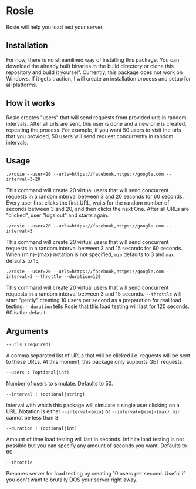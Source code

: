 # Rosie

Rosie will help you load test your server.

## Installation

For now, there is no streamlined way of installing this package. You can download the already
built binaries in the build directory or clone this repository and build it yourself. Currently,
this package does not work on Windows. If it gets traction, I will create an installation
process and setup for all platforms.

## How it works

Rosie creates "users" that will send requests from provided urls in random intervals. After all urls
are sent, this user is done and a new one is created, repeating the process. For example, if you 
want 50 users to visit the urls that you provided, 50 users will send request concurrently in random
intervals.

## Usage

```
./rosie --user=20 --urls=https://facebook,https://google.com --interval=3-20
```

This command will create 20 virtual users that will send concurrent requests in a random interval between 3 and 
20 seconds for 60 seconds. Every user first clicks the first URL, waits for the random number of seconds between
3 and 20, and then clicks the next One. After all URLs are "clicked", user "logs out" and starts again. 

```
./rosie --user=20 --urls=https://facebook,https://google.com --interval=3
```

This command will create 20 virtual users that will send concurrent requests in a random interval between 3 and
15 seconds for 60 seconds. When {min}-{max} notation is not specified, `min` defaults to 3 and `max` defaults to 15.

```
./rosie --user=20 --urls=https://facebook,https://google.com --interval=3 --throttle --duration=120
```

This command will create 20 virtual users that will send concurrent requests in a random interval between 3 and
15 seconds. ``--throttle`` will start "gently" creating 10 users per second as a preparation for real load testing. 
``--duration`` tells Rosie that this load testing will last for 120 seconds. 60 is the default. 

## Arguments

``--urls (required)``

A comma separated list of URLs that will be clicked i.e. requests will be sent to these URLs. At this 
moment, this package only supports GET requests.

``--users : (optional|int)`` 

Number of users to simulate. Defaults to 50.

``--interval : (optional|string)`` 

Interval with which this package will simulate a single user clicking on a URL. Notation is either ``--interval={min}``
or ``--interval={min}-{max}``. `min` cannot be less than 3.

``--duration : (optional|int)``

Amount of time load testing will last in seconds. Infinite load testing is not possible but you can specify any 
amount of seconds you want. Defaults to 60.

``--throttle``

Prepares server for load testing by creating 10 users per second. Useful if you don't want to brutally DOS your
server right away. 


